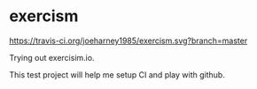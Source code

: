 # exercism

https://travis-ci.org/joeharney1985/exercism.svg?branch=master

Trying out exercisim.io.

This test project will help me setup CI and play with github.
